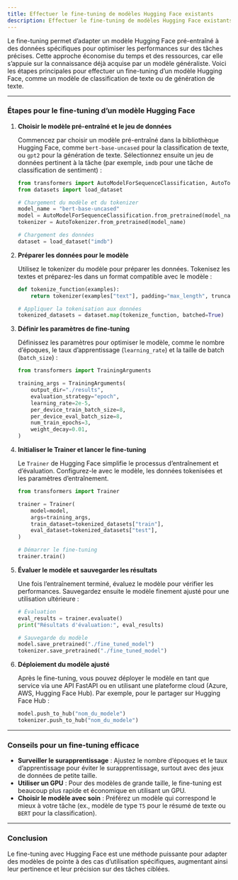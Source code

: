 ```yaml
---
title: Effectuer le fine-tuning de modèles Hugging Face existants
description: Effectuer le fine-tuning de modèles Hugging Face existants
---
```


Le fine-tuning permet d’adapter un modèle Hugging Face pré-entraîné à des données spécifiques pour optimiser les performances sur des tâches précises. Cette approche économise du temps et des ressources, car elle s’appuie sur la connaissance déjà acquise par un modèle généraliste. Voici les étapes principales pour effectuer un fine-tuning d’un modèle Hugging Face, comme un modèle de classification de texte ou de génération de texte.

---

### Étapes pour le fine-tuning d’un modèle Hugging Face

1. **Choisir le modèle pré-entraîné et le jeu de données**

   Commencez par choisir un modèle pré-entraîné dans la bibliothèque Hugging Face, comme `bert-base-uncased` pour la classification de texte, ou `gpt2` pour la génération de texte. Sélectionnez ensuite un jeu de données pertinent à la tâche (par exemple, `imdb` pour une tâche de classification de sentiment) :

   ```python
   from transformers import AutoModelForSequenceClassification, AutoTokenizer
   from datasets import load_dataset

   # Chargement du modèle et du tokenizer
   model_name = "bert-base-uncased"
   model = AutoModelForSequenceClassification.from_pretrained(model_name, num_labels=2)
   tokenizer = AutoTokenizer.from_pretrained(model_name)

   # Chargement des données
   dataset = load_dataset("imdb")
   ```

2. **Préparer les données pour le modèle**

   Utilisez le tokenizer du modèle pour préparer les données. Tokenisez les textes et préparez-les dans un format compatible avec le modèle :

   ```python
   def tokenize_function(examples):
       return tokenizer(examples["text"], padding="max_length", truncation=True)

   # Appliquer la tokenisation aux données
   tokenized_datasets = dataset.map(tokenize_function, batched=True)
   ```

3. **Définir les paramètres de fine-tuning**

   Définissez les paramètres pour optimiser le modèle, comme le nombre d’époques, le taux d’apprentissage (`learning_rate`) et la taille de batch (`batch_size`) :

   ```python
   from transformers import TrainingArguments

   training_args = TrainingArguments(
       output_dir="./results",
       evaluation_strategy="epoch",
       learning_rate=2e-5,
       per_device_train_batch_size=8,
       per_device_eval_batch_size=8,
       num_train_epochs=3,
       weight_decay=0.01,
   )
   ```

4. **Initialiser le Trainer et lancer le fine-tuning**

   Le `Trainer` de Hugging Face simplifie le processus d’entraînement et d’évaluation. Configurez-le avec le modèle, les données tokenisées et les paramètres d’entraînement.

   ```python
   from transformers import Trainer

   trainer = Trainer(
       model=model,
       args=training_args,
       train_dataset=tokenized_datasets["train"],
       eval_dataset=tokenized_datasets["test"],
   )

   # Démarrer le fine-tuning
   trainer.train()
   ```

5. **Évaluer le modèle et sauvegarder les résultats**

   Une fois l’entraînement terminé, évaluez le modèle pour vérifier les performances. Sauvegardez ensuite le modèle finement ajusté pour une utilisation ultérieure :

   ```python
   # Évaluation
   eval_results = trainer.evaluate()
   print("Résultats d'évaluation:", eval_results)

   # Sauvegarde du modèle
   model.save_pretrained("./fine_tuned_model")
   tokenizer.save_pretrained("./fine_tuned_model")
   ```

6. **Déploiement du modèle ajusté**

   Après le fine-tuning, vous pouvez déployer le modèle en tant que service via une API FastAPI ou en utilisant une plateforme cloud (Azure, AWS, Hugging Face Hub). Par exemple, pour le partager sur Hugging Face Hub :

   ```python
   model.push_to_hub("nom_du_modele")
   tokenizer.push_to_hub("nom_du_modele")
   ```

---

### Conseils pour un fine-tuning efficace

- **Surveiller le surapprentissage** : Ajustez le nombre d’époques et le taux d’apprentissage pour éviter le surapprentissage, surtout avec des jeux de données de petite taille.
- **Utiliser un GPU** : Pour des modèles de grande taille, le fine-tuning est beaucoup plus rapide et économique en utilisant un GPU.
- **Choisir le modèle avec soin** : Préférez un modèle qui correspond le mieux à votre tâche (ex., modèle de type `T5` pour le résumé de texte ou `BERT` pour la classification).

---

### Conclusion

Le fine-tuning avec Hugging Face est une méthode puissante pour adapter des modèles de pointe à des cas d’utilisation spécifiques, augmentant ainsi leur pertinence et leur précision sur des tâches ciblées.
